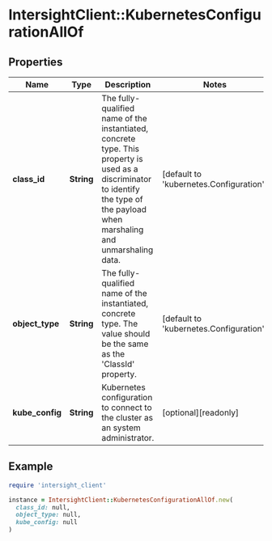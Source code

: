 # IntersightClient::KubernetesConfigurationAllOf

## Properties

| Name | Type | Description | Notes |
| ---- | ---- | ----------- | ----- |
| **class_id** | **String** | The fully-qualified name of the instantiated, concrete type. This property is used as a discriminator to identify the type of the payload when marshaling and unmarshaling data. | [default to &#39;kubernetes.Configuration&#39;] |
| **object_type** | **String** | The fully-qualified name of the instantiated, concrete type. The value should be the same as the &#39;ClassId&#39; property. | [default to &#39;kubernetes.Configuration&#39;] |
| **kube_config** | **String** | Kubernetes configuration to connect to the cluster as an system administrator. | [optional][readonly] |

## Example

```ruby
require 'intersight_client'

instance = IntersightClient::KubernetesConfigurationAllOf.new(
  class_id: null,
  object_type: null,
  kube_config: null
)
```

